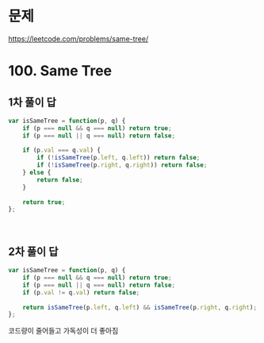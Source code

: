 # 문제
https://leetcode.com/problems/same-tree/

# 100. Same Tree

## 1차 풀이 답
``` javascript
var isSameTree = function(p, q) {
    if (p === null && q === null) return true;
    if (p === null || q === null) return false;
    
    if (p.val === q.val) {
        if (!isSameTree(p.left, q.left)) return false;
        if (!isSameTree(p.right, q.right)) return false;
    } else {
        return false;
    }
    
    return true;
};
```

<br>

## 2차 풀이 답
``` javascript
var isSameTree = function(p, q) {
    if (p === null && q === null) return true;
    if (p === null || q === null) return false;
    if (p.val != q.val) return false;
    
    return isSameTree(p.left, q.left) && isSameTree(p.right, q.right);
};
```
코드량이 줄어들고 가독성이 더 좋아짐